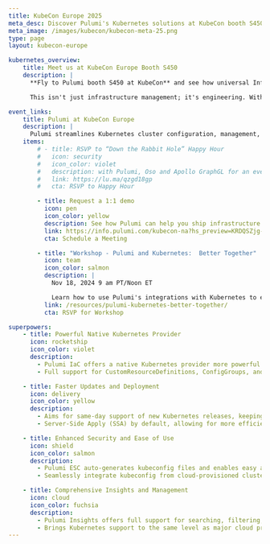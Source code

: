 ```yaml
---
title: KubeCon Europe 2025
meta_desc: Discover Pulumi's Kubernetes solutions at KubeCon booth S450. Learn how our enhanced security and insights can revolutionize your infrastructure management.
meta_image: /images/kubecon/kubecon-meta-25.png
type: page
layout: kubecon-europe

kubernetes_overview:
    title: Meet us at KubeCon Europe Booth S450
    description: |
      **Fly to Pulumi booth S450 at KubeCon** and see how universal Infrastructure as Code gives you full control over Kubernetes. Whether you prefer YAML or a programming language like TypeScript, Python, Go, .NET, or Java, Pulumi adapts to your workflow – no trade-offs required.

      This isn't just infrastructure management; it's engineering. With first-class Kubernetes support across all Pulumi products, you can automate, secure, and manage your clusters with software development best practices.

event_links:
    title: Pulumi at KubeCon Europe
    description: |
      Pulumi streamlines Kubernetes cluster configuration, management, and app workload deployments to your clusters.
    items:
        # - title: RSVP to “Down the Rabbit Hole” Happy Hour
        #   icon: security
        #   icon_color: violet
        #   description: with Pulumi, Oso and Apollo GraphGL for an evening of mountain magic Wednesday, November 13, 8-10pm MT at Lake Effect, 155 W 200 S, Salt Lake City
        #   link: https://lu.ma/qzgd18gp
        #   cta: RSVP to Happy Hour

        - title: Request a 1:1 demo
          icon: pen
          icon_color: yellow
          description: See how Pulumi can help you ship infrastructure faster and manage your resources at scale.  Reserve your time today.
          link: https://info.pulumi.com/kubecon-na?hs_preview=KRDQSZjg-181026154277
          cta: Schedule a Meeting

        - title: "Workshop - Pulumi and Kubernetes:  Better Together"
          icon: team
          icon_color: salmon
          description: |
            Nov 18, 2024 9 am PT/Noon ET

            Learn how to use Pulumi's integrations with Kubernetes to ensure that your clusters and containerized workloads are managed with maximum ease and efficiency!
          link: /resources/pulumi-kubernetes-better-together/
          cta: RSVP for Workshop

superpowers:
    - title: Powerful Native Kubernetes Provider
      icon: rocketship
      icon_color: violet
      description:
        - Pulumi IaC offers a native Kubernetes provider more powerful and flexible than any Terraform alternative
        - Full support for CustomResourceDefinitions, ConfigGroups, and ConfigFiles, enabling complex K8s setups

    - title: Faster Updates and Deployment
      icon: delivery
      icon_color: yellow
      description:
        - Aims for same-day support of new Kubernetes releases, keeping you on the cutting edge
        - Server-Side Apply (SSA) by default, allowing for more efficient and conflict-free updates

    - title: Enhanced Security and Ease of Use
      icon: shield
      icon_color: salmon
      description:
        - Pulumi ESC auto-generates kubeconfig files and enables easy authentication with cloud providers using just-in-time, short-lived credentials
        - Seamlessly integrate kubeconfig from cloud-provisioned clusters, simplifying multi-cloud setups

    - title: Comprehensive Insights and Management
      icon: cloud
      icon_color: fuchsia
      description:
        - Pulumi Insights offers full support for searching, filtering, and importing resources across Kubernetes clusters
        - Brings Kubernetes support to the same level as major cloud providers, enabling unified management and visibility
---
```


